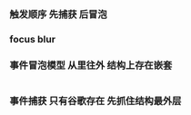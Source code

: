### 触发顺序 先捕获 后冒泡
### focus blur 
###  事件冒泡模型 从里往外 结构上存在嵌套
# 
# 
# 
# 
# 
# 
# 
# 
### 事件捕获 只有谷歌存在 先抓住结构最外层
# 
# 
# 
# 
# 
# 
# 
# 
# 
# 
# 
# 
# 
# 
# 
# 
# 
# 
# 
# 
# 
# 
# 
# 
# 
# 
# 
# 
# 
# 
# 
# 
# 
# 
# 
# 
# 
# 
# 
# 
# 
# 

